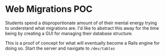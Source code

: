 # Web Migrations POC

Students spend a disproportionate amount of of their mental energy trying to understand what migrations are. I'd like to abstract this away for the time being by creating a GUI for managing their database structure.

This is a proof of concept for what will eventually become a Rails engine for doing so. Start the server and navigate to `/dev/tables`
